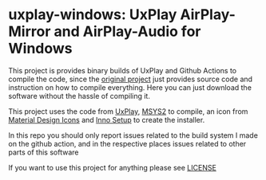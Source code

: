 # uxplay-windows: UxPlay AirPlay-Mirror and AirPlay-Audio for Windows

This project is provides binary builds of UxPlay and Github Actions to compile the code, since the [original project](https://github.com/FDH2/UxPlay/) 
just provides source code and instruction on how to compile everything. Here you can just download the software without the hassle of compiling it.

This project uses the code from [UxPlay](https://github.com/FDH2/UxPlay/), [MSYS2](https://www.msys2.org/) to compile, an icon from [Material Design Icons](https://pictogrammers.com/library/mdi/) and [Inno Setup](https://jrsoftware.org/isinfo.php) to create the installer.

In this repo you should only report issues related to the build system I made on the github action, and in the respective places issues related to other
parts of this software

If you want to use this project for anything please see [LICENSE](./LICENSE)

